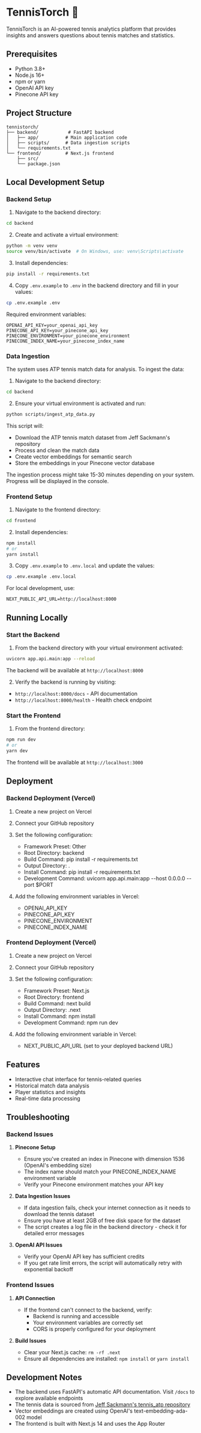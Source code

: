 # TennisTorch 🎾

TennisTorch is an AI-powered tennis analytics platform that provides insights and answers questions about tennis matches and statistics.

## Prerequisites

- Python 3.8+
- Node.js 16+
- npm or yarn
- OpenAI API key
- Pinecone API key

## Project Structure

```
tennistorch/
├── backend/           # FastAPI backend
│   ├── app/          # Main application code
│   ├── scripts/      # Data ingestion scripts
│   └── requirements.txt
└── frontend/         # Next.js frontend
    ├── src/
    └── package.json
```

## Local Development Setup

### Backend Setup

1. Navigate to the backend directory:
```bash
cd backend
```

2. Create and activate a virtual environment:
```bash
python -m venv venv
source venv/bin/activate  # On Windows, use: venv\Scripts\activate
```

3. Install dependencies:
```bash
pip install -r requirements.txt
```

4. Copy `.env.example` to `.env` in the backend directory and fill in your values:
```bash
cp .env.example .env
```

Required environment variables:
```
OPENAI_API_KEY=your_openai_api_key
PINECONE_API_KEY=your_pinecone_api_key
PINECONE_ENVIRONMENT=your_pinecone_environment
PINECONE_INDEX_NAME=your_pinecone_index_name
```

### Data Ingestion

The system uses ATP tennis match data for analysis. To ingest the data:

1. Navigate to the backend directory:
```bash
cd backend
```

2. Ensure your virtual environment is activated and run:
```bash
python scripts/ingest_atp_data.py
```

This script will:
- Download the ATP tennis match dataset from Jeff Sackmann's repository
- Process and clean the match data
- Create vector embeddings for semantic search
- Store the embeddings in your Pinecone vector database

The ingestion process might take 15-30 minutes depending on your system. Progress will be displayed in the console.

### Frontend Setup

1. Navigate to the frontend directory:
```bash
cd frontend
```

2. Install dependencies:
```bash
npm install
# or
yarn install
```

3. Copy `.env.example` to `.env.local` and update the values:
```bash
cp .env.example .env.local
```

For local development, use:
```
NEXT_PUBLIC_API_URL=http://localhost:8000
```

## Running Locally

### Start the Backend

1. From the backend directory with your virtual environment activated:
```bash
uvicorn app.api.main:app --reload
```
The backend will be available at `http://localhost:8000`

2. Verify the backend is running by visiting:
- `http://localhost:8000/docs` - API documentation
- `http://localhost:8000/health` - Health check endpoint

### Start the Frontend

1. From the frontend directory:
```bash
npm run dev
# or
yarn dev
```
The frontend will be available at `http://localhost:3000`

## Deployment

### Backend Deployment (Vercel)

1. Create a new project on Vercel
2. Connect your GitHub repository
3. Set the following configuration:
   - Framework Preset: Other
   - Root Directory: backend
   - Build Command: pip install -r requirements.txt
   - Output Directory: .
   - Install Command: pip install -r requirements.txt
   - Development Command: uvicorn app.api.main:app --host 0.0.0.0 --port $PORT

4. Add the following environment variables in Vercel:
   - OPENAI_API_KEY
   - PINECONE_API_KEY
   - PINECONE_ENVIRONMENT
   - PINECONE_INDEX_NAME

### Frontend Deployment (Vercel)

1. Create a new project on Vercel
2. Connect your GitHub repository
3. Set the following configuration:
   - Framework Preset: Next.js
   - Root Directory: frontend
   - Build Command: next build
   - Output Directory: .next
   - Install Command: npm install
   - Development Command: npm run dev

4. Add the following environment variable in Vercel:
   - NEXT_PUBLIC_API_URL (set to your deployed backend URL)

## Features

- Interactive chat interface for tennis-related queries
- Historical match data analysis
- Player statistics and insights
- Real-time data processing

## Troubleshooting

### Backend Issues

1. **Pinecone Setup**
   - Ensure you've created an index in Pinecone with dimension 1536 (OpenAI's embedding size)
   - The index name should match your PINECONE_INDEX_NAME environment variable
   - Verify your Pinecone environment matches your API key

2. **Data Ingestion Issues**
   - If data ingestion fails, check your internet connection as it needs to download the tennis dataset
   - Ensure you have at least 2GB of free disk space for the dataset
   - The script creates a log file in the backend directory - check it for detailed error messages

3. **OpenAI API Issues**
   - Verify your OpenAI API key has sufficient credits
   - If you get rate limit errors, the script will automatically retry with exponential backoff

### Frontend Issues

1. **API Connection**
   - If the frontend can't connect to the backend, verify:
     - Backend is running and accessible
     - Your environment variables are correctly set
     - CORS is properly configured for your deployment

2. **Build Issues**
   - Clear your Next.js cache: `rm -rf .next`
   - Ensure all dependencies are installed: `npm install` or `yarn install`

## Development Notes

- The backend uses FastAPI's automatic API documentation. Visit `/docs` to explore available endpoints
- The tennis data is sourced from [Jeff Sackmann's tennis_atp repository](https://github.com/JeffSackmann/tennis_atp)
- Vector embeddings are created using OpenAI's text-embedding-ada-002 model
- The frontend is built with Next.js 14 and uses the App Router 